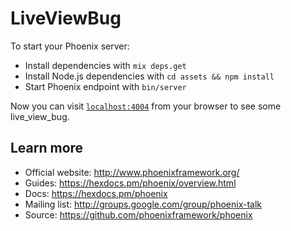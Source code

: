 # LiveViewBug

To start your Phoenix server:

  * Install dependencies with `mix deps.get`
  * Install Node.js dependencies with `cd assets && npm install`
  * Start Phoenix endpoint with `bin/server`

Now you can visit [`localhost:4004`](http://localhost:4004) from your browser to see some live_view_bug.

## Learn more

  * Official website: http://www.phoenixframework.org/
  * Guides: https://hexdocs.pm/phoenix/overview.html
  * Docs: https://hexdocs.pm/phoenix
  * Mailing list: http://groups.google.com/group/phoenix-talk
  * Source: https://github.com/phoenixframework/phoenix
